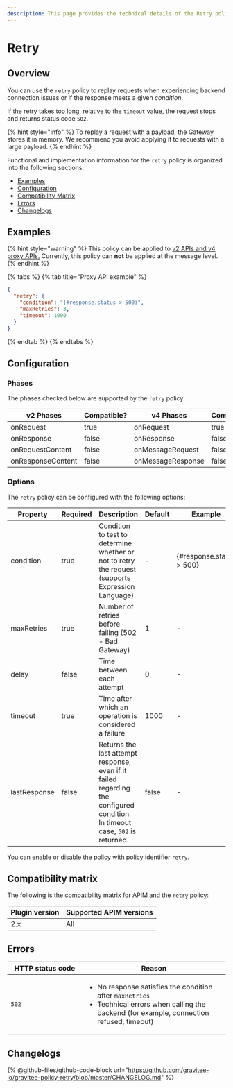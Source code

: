 ```yaml
---
description: This page provides the technical details of the Retry policy
---
```


# Retry

## Overview

You can use the `retry` policy to replay requests when experiencing backend connection issues or if the response meets a given _condition_.

If the retry takes too long, relative to the `timeout` value, the request stops and returns status code `502`.

{% hint style="info" %}
To replay a request with a payload, the Gateway stores it in memory. We recommend you avoid applying it to requests with a large payload.
{% endhint %}

Functional and implementation information for the `retry` policy is organized into the following sections:

* [Examples](retry.md#examples)
* [Configuration](retry.md#configuration)
* [Compatibility Matrix](retry.md#compatibility-matrix)
* [Errors](retry.md#errors)
* [Changelogs](retry.md#changelogs)

## Examples

{% hint style="warning" %}
This policy can be applied to [v2 APIs and v4 proxy APIs.](../../overview/gravitee-api-definitions-and-execution-engines/) Currently, this policy can **not** be applied at the message level.
{% endhint %}

{% tabs %}
{% tab title="Proxy API example" %}
```json
{
  "retry": {
    "condition": "{#response.status > 500}",
    "maxRetries": 3,
    "timeout": 1000
  }
}
```
{% endtab %}
{% endtabs %}

## Configuration

### Phases

The phases checked below are supported by the `retry` policy:

<table data-full-width="false"><thead><tr><th width="209">v2 Phases</th><th width="139" data-type="checkbox">Compatible?</th><th width="202.41136671177264">v4 Phases</th><th data-type="checkbox">Compatible?</th></tr></thead><tbody><tr><td>onRequest</td><td>true</td><td>onRequest</td><td>true</td></tr><tr><td>onResponse</td><td>false</td><td>onResponse</td><td>false</td></tr><tr><td>onRequestContent</td><td>false</td><td>onMessageRequest</td><td>false</td></tr><tr><td>onResponseContent</td><td>false</td><td>onMessageResponse</td><td>false</td></tr></tbody></table>

### Options

The `retry` policy can be configured with the following options:

<table><thead><tr><th width="163">Property</th><th data-type="checkbox">Required</th><th width="296">Description</th><th>Default</th><th>Example</th></tr></thead><tbody><tr><td>condition</td><td>true</td><td>Condition to test to determine whether or not to retry the request (supports Expression Language)</td><td>-</td><td>{#response.status > 500}</td></tr><tr><td>maxRetries</td><td>true</td><td>Number of retries before failing (502 - Bad Gateway)</td><td>1</td><td>-</td></tr><tr><td>delay</td><td>false</td><td>Time between each attempt</td><td>0</td><td>-</td></tr><tr><td>timeout</td><td>true</td><td>Time after which an operation is considered a failure</td><td>1000</td><td>-</td></tr><tr><td>lastResponse</td><td>false</td><td>Returns the last attempt response, even if it failed regarding the configured condition. In timeout case, <code>502</code> is returned.</td><td>false</td><td>-</td></tr></tbody></table>

You can enable or disable the policy with policy identifier `retry`.

## Compatibility matrix

The following is the compatibility matrix for APIM and the `retry` policy:

| Plugin version | Supported APIM versions |
| -------------- | ----------------------- |
| 2.x            | All                     |

## Errors

<table data-full-width="false"><thead><tr><th width="194.5">HTTP status code</th><th width="387">Reason</th></tr></thead><tbody><tr><td><code>502</code></td><td><ul><li>No response satisfies the condition after <code>maxRetries</code></li><li>Technical errors when calling the backend (for example, connection refused, timeout)</li></ul></td></tr></tbody></table>

## Changelogs

{% @github-files/github-code-block url="https://github.com/gravitee-io/gravitee-policy-retry/blob/master/CHANGELOG.md" %}
